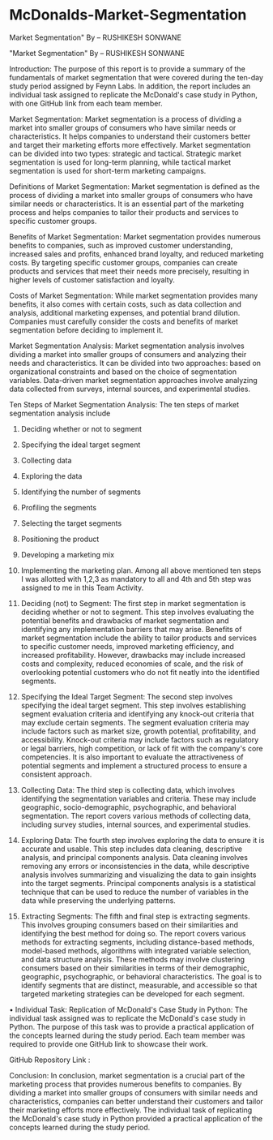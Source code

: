 # McDonalds-Market-Segmentation
Market Segmentation" By – RUSHIKESH SONWANE




"Market Segmentation"
By – RUSHIKESH SONWANE

Introduction:
The purpose of this report is to provide a summary of the fundamentals of market segmentation that were covered during the ten-day study period assigned by Feynn Labs. In addition, the report includes an individual task assigned to replicate the McDonald's case study in Python, with one GitHub link from each team member.

Market Segmentation:
Market segmentation is a process of dividing a market into smaller groups of consumers who have similar needs or characteristics. It helps companies to understand their customers better and target their marketing efforts more effectively. Market segmentation can be divided into two types: strategic and tactical. Strategic market segmentation is used for long-term planning, while tactical market segmentation is used for short-term marketing campaigns.

Definitions of Market Segmentation:
Market segmentation is defined as the process of dividing a market into smaller groups of consumers who have similar needs or characteristics. It is an essential part of the marketing process and helps companies to tailor their products and services to specific customer groups.

Benefits of Market Segmentation:
Market segmentation provides numerous benefits to companies, such as improved customer understanding, increased sales and profits, enhanced brand loyalty, and reduced marketing costs. By targeting specific customer groups, companies can create products and services that meet their needs more precisely, resulting in higher levels of customer satisfaction and loyalty.

Costs of Market Segmentation:
While market segmentation provides many benefits, it also comes with certain costs, such as data collection and analysis, additional marketing expenses, and potential brand dilution. Companies must carefully consider the costs and benefits of market segmentation before deciding to implement it.

Market Segmentation Analysis:
Market segmentation analysis involves dividing a market into smaller groups of consumers and analyzing their needs and characteristics. It can be divided into two approaches: based on organizational constraints and based on the choice of segmentation variables. Data-driven market segmentation approaches involve analyzing data collected from surveys, internal sources, and experimental studies.

Ten Steps of Market Segmentation Analysis:
The ten steps of market segmentation analysis include 
1.	Deciding whether or not to segment
2.	Specifying the ideal target segment
3.	Collecting data
4.	Exploring the data
5.	Identifying the number of segments
6.	Profiling the segments
7.	Selecting the target segments
8.	Positioning the product
9.	Developing a marketing mix
10.	Implementing the marketing plan.
Among all above mentioned ten steps I was allotted with 1,2,3 as mandatory to all and 4th and 5th step was assigned to me in this Team Activity.

1.	Deciding (not) to Segment:
The first step in market segmentation is deciding whether or not to segment. This step involves evaluating the potential benefits and drawbacks of market segmentation and identifying any implementation barriers that may arise. Benefits of market segmentation include the ability to tailor products and services to specific customer needs, improved marketing efficiency, and increased profitability. However, drawbacks may include increased costs and complexity, reduced economies of scale, and the risk of overlooking potential customers who do not fit neatly into the identified segments.


2. Specifying the Ideal Target Segment:
The second step involves specifying the ideal target segment. This step involves establishing segment evaluation criteria and identifying any knock-out criteria that may exclude certain segments. The segment evaluation criteria may include factors such as market size, growth potential, profitability, and accessibility. Knock-out criteria may include factors such as regulatory or legal barriers, high competition, or lack of fit with the company's core competencies. It is also important to evaluate the attractiveness of potential segments and implement a structured process to ensure a consistent approach.

3.	Collecting Data:
The third step is collecting data, which involves identifying the segmentation variables and criteria. These may include geographic, socio-demographic, psychographic, and behavioral segmentation. The report covers various methods of collecting data, including survey studies, internal sources, and experimental studies.

4.	Exploring Data:
The fourth step involves exploring the data to ensure it is accurate and usable. This step includes data cleaning, descriptive analysis, and principal components analysis. Data cleaning involves removing any errors or inconsistencies in the data, while descriptive analysis involves summarizing and visualizing the data to gain insights into the target segments. Principal components analysis is a statistical technique that can be used to reduce the number of variables in the data while preserving the underlying patterns.

5.	Extracting Segments:
The fifth and final step is extracting segments. This involves grouping consumers based on their similarities and identifying the best method for doing so. The report covers various methods for extracting segments, including distance-based methods, model-based methods, algorithms with integrated variable selection, and data structure analysis. These methods may involve clustering consumers based on their similarities in terms of their demographic, geographic, psychographic, or behavioral characteristics. The goal is to identify segments that are distinct, measurable, and accessible so that targeted marketing strategies can be developed for each segment.




•	Individual Task: Replication of McDonald's Case Study in Python:
The individual task assigned was to replicate the McDonald's case study in Python. The purpose of this task was to provide a practical application of the concepts learned during the study period. Each team member was required to provide one GitHub link to showcase their work.

GitHub Repository Link : 
      


Conclusion:
In conclusion, market segmentation is a crucial part of the marketing process that provides numerous benefits to companies. By dividing a market into smaller groups of consumers with similar needs and characteristics, companies can better understand their customers and tailor their marketing efforts more effectively. The individual task of replicating the McDonald's case study in Python provided a practical application of the concepts learned during the study period.



